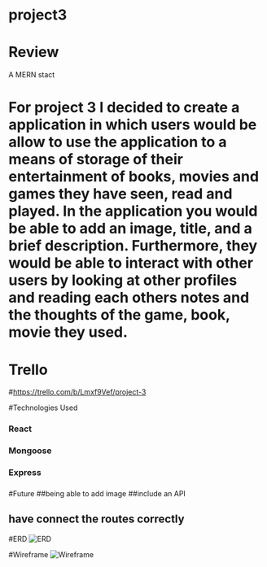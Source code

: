 # project3

# Review 
A MERN stact 

# For project 3 I decided to create a application in which users would be allow to use the application to a means of storage of their entertainment of books, movies and games they have seen, read and played. In the application you would be able to add an image, title, and a brief description. Furthermore, they would be able to interact with other users by looking at other profiles and reading each others notes and the thoughts of the game, book, movie they used.

# Trello 
#https://trello.com/b/Lmxf9Vef/project-3

#Technologies Used
### React
### Mongoose
### Express 
### 
###


#Future 
##being able to add image
##include an API
## have connect the routes correctly

#ERD
![ERD](images/ERD.PNG)

#Wireframe
![Wireframe](images/Wireframe.png)



